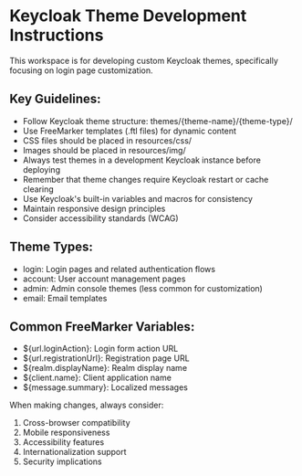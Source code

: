 <!-- Use this file to provide workspace-specific custom instructions to Copilot. For more details, visit https://code.visualstudio.com/docs/copilot/copilot-customization#_use-a-githubcopilotinstructionsmd-file -->

# Keycloak Theme Development Instructions

This workspace is for developing custom Keycloak themes, specifically focusing on login page customization.

## Key Guidelines:
- Follow Keycloak theme structure: themes/{theme-name}/{theme-type}/
- Use FreeMarker templates (.ftl files) for dynamic content
- CSS files should be placed in resources/css/
- Images should be placed in resources/img/
- Always test themes in a development Keycloak instance before deploying
- Remember that theme changes require Keycloak restart or cache clearing
- Use Keycloak's built-in variables and macros for consistency
- Maintain responsive design principles
- Consider accessibility standards (WCAG)

## Theme Types:
- login: Login pages and related authentication flows
- account: User account management pages
- admin: Admin console themes (less common for customization)
- email: Email templates

## Common FreeMarker Variables:
- ${url.loginAction}: Login form action URL
- ${url.registrationUrl}: Registration page URL
- ${realm.displayName}: Realm display name
- ${client.name}: Client application name
- ${message.summary}: Localized messages

When making changes, always consider:
1. Cross-browser compatibility
2. Mobile responsiveness
3. Accessibility features
4. Internationalization support
5. Security implications
